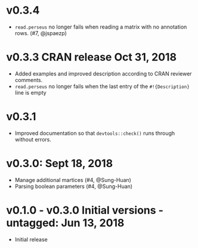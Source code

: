 # v0.3.4

* `read.perseus` no longer fails when reading a matrix
  with no annotation rows. (#7, @jspaezp)

# v0.3.3 CRAN release Oct 31, 2018

* Added examples and improved description according
  to CRAN reviewer comments.
* `read.perseus` no longer fails when the last entry
  of the `#!{Description}` line is empty

# v0.3.1

* Improved documentation so that `devtools::check()`
  runs through without errors.

# v0.3.0: Sept 18, 2018

* Manage additional martices (#4, @Sung-Huan)
* Parsing boolean parameters (#4, @Sung-Huan)

# v0.1.0 - v0.3.0 Initial versions - untagged: Jun 13, 2018

* Initial release
